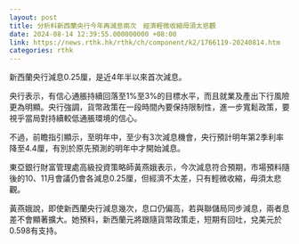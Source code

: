 ```yaml
---
layout: post
title: 分析料新西蘭央行今年再減息兩次　經濟輕微收縮毋須太悲觀
date: 2024-08-14 12:39:55.000000000 +08:00
link: https://news.rthk.hk/rthk/ch/component/k2/1766119-20240814.htm
categories: rthk
---
```


新西蘭央行減息0.25厘，是近4年半以來首次減息。

央行表示，有信心通脹持續回落至1%至3%的目標水平，而且就業及產出下行風險更為明顯。央行強調，貨幣政策在一段時間內要保持限制性，進一步寬鬆政策，要視乎當局對持續較低通脹環境的信心。

不過，前瞻指引顯示，至明年中，至少有3次減息機會，央行預計明年第2季利率降至4.4厘，有別於原先預測的明年中才開始減息。

東亞銀行財富管理處高級投資策略師黃燕娥表示，今次減息符合預期，市場預料隨後的10、11月會議仍會各減息0.25厘，但經濟不太差，只有輕微收縮，毋須太悲觀。

黃燕娥說，即使新西蘭央行減息幾次，息口仍偏高，若與聯儲局同步減息，兩者息差不會顯著擴大。她預料，新西蘭元將跟隨貨幣政策走，短期有回吐，兌美元於0.598有支持。
